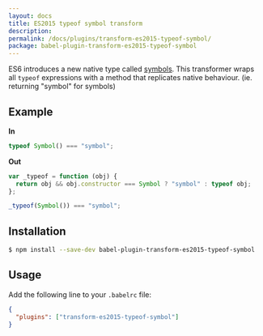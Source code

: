 ```yaml
---
layout: docs
title: ES2015 typeof symbol transform
description:
permalink: /docs/plugins/transform-es2015-typeof-symbol/
package: babel-plugin-transform-es2015-typeof-symbol
---
```


ES6 introduces a new native type called [symbols](/docs/learn-es6#symbols).
This transformer wraps all `typeof` expressions with a method that
replicates native behaviour. (ie. returning "symbol" for symbols)

## Example

**In**

```javascript
typeof Symbol() === "symbol";
```

**Out**

```javascript
var _typeof = function (obj) {
  return obj && obj.constructor === Symbol ? "symbol" : typeof obj;
};

_typeof(Symbol()) === "symbol";
```

## Installation

```sh
$ npm install --save-dev babel-plugin-transform-es2015-typeof-symbol
```

## Usage

Add the following line to your `.babelrc` file:

```json
{
  "plugins": ["transform-es2015-typeof-symbol"]
}
```
